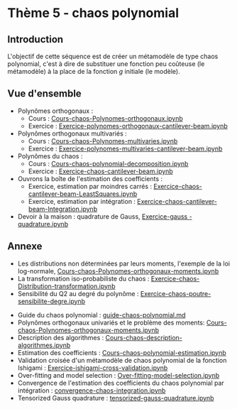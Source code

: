 # Thème 5 - chaos polynomial
## Introduction
L'objectif de cette séquence est de créer un métamodèle de type chaos polynomial, c'est à dire de substituer une fonction peu coûteuse (le métamodèle) à la place de la fonction $g$ initiale (le modèle).

## Vue d'ensemble
- Polynômes orthogonaux : 
	- Cours : [Cours-chaos-Polynomes-orthogonaux.ipynb](https://github.com/mbaudin47/otsupgalilee-eleve/blob/master/5-Chaos/Cours-chaos-Polynomes-orthogonaux.ipynb)
	- Exercice :  [Exercice-polynomes-orthogonaux-cantilever-beam.ipynb](https://github.com/mbaudin47/otsupgalilee-eleve/blob/master/5-Chaos/Exercice-polynomes-orthogonaux-cantilever-beam.ipynb)
- Polynômes orthogonaux multivariés : 
	- Cours : [Cours-chaos-Polynomes-multivaries.ipynb](https://github.com/mbaudin47/otsupgalilee-eleve/blob/master/5-Chaos/Cours-chaos-Polynomes-multivaries.ipynb)
	- Exercice : [Exercice-polynomes-multivaries-cantilever-beam.ipynb](https://github.com/mbaudin47/otsupgalilee-eleve/blob/master/5-Chaos/Exercice-polynomes-multivaries-cantilever-beam.ipynb)
- Polynômes du chaos : 
	- Cours : [Cours-chaos-polynomial-decomposition.ipynb](https://github.com/mbaudin47/otsupgalilee-eleve/blob/master/5-Chaos/Cours-chaos-polynomial-decomposition.ipynb)
	- Exercice : [Exercice-chaos-cantilever-beam.ipynb](https://github.com/mbaudin47/otsupgalilee-eleve/blob/master/5-Chaos/Exercice-chaos-cantilever-beam.ipynb)
- Ouvrons la boîte de l'estimation des coefficients : 
	- Exercice, estimation par moindres carrés : [Exercice-chaos-cantilever-beam-LeastSquares.ipynb](Exercice-chaos-cantilever-beam-LeastSquares.ipynb)
	- Exercice, estimation par intégration : [Exercice-chaos-cantilever-beam-Integration.ipynb](Exercice-chaos-cantilever-beam-Integration.ipynb)
- Devoir à la maison : quadrature de Gauss, [Exercice-gauss
-quadrature.ipynb](https://github.com/mbaudin47/otsupgalilee-eleve/blob/master/5-Chaos/Exercice-gauss-quadrature.ipynb)

## Annexe
* Les distributions non déterminées par leurs moments, l'exemple de la loi log-normale, [Cours-chaos-Polynomes-orthogonaux-moments.ipynb](https://github.com/mbaudin47/otsupgalilee-eleve/blob/master/5-Chaos/Cours-chaos-Polynomes-orthogonaux-moments.ipynb)
* La transformation iso-probabiliste du chaos :  [Exercice-chaos-Distribution-transformation.ipynb](https://github.com/mbaudin47/otsupgalilee-eleve/blob/master/5-Chaos/Exercice-chaos-Distribution-transformation.ipynb)
* Sensibilité du Q2 au degré du polynôme :  [Exercice-chaos-poutre-sensibilite-degre.ipynb](https://github.com/mbaudin47/otsupgalilee-eleve/blob/master/5-Chaos/Exercice-chaos-poutre-sensibilite-degre.ipynb)
- Guide du chaos polynomial : [guide-chaos-polynomial.md](https://github.com/mbaudin47/otsupgalilee-eleve/blob/master/5-Chaos/guide-chaos-polynomial.md)
- Polynômes orthogonaux univariés et le problème des moments: [Cours-chaos-Polynomes-orthogonaux-moments.ipynb](https://github.com/mbaudin47/otsupgalilee-eleve/blob/master/5-Chaos/Cours-chaos-Polynomes-orthogonaux-moments.ipynb)
- Description des algorithmes : [Cours-chaos-description-algorithmes.ipynb](https://github.com/mbaudin47/otsupgalilee-eleve/blob/master/5-Chaos/Cours-chaos-description-algorithmes.ipynb)
- Estimation des coefficients : [Cours-chaos-polynomial-estimation.ipynb](https://github.com/mbaudin47/otsupgalilee-eleve/blob/master/5-Chaos/Cours-chaos-polynomial-estimation.ipynb)
- Validation croisée d'un métamodèle de chaos polynomial de la fonction Ishigami : [Exercice-ishigami-cross-validation.ipynb](https://github.com/mbaudin47/otsupgalilee-eleve/blob/master/5-Chaos/Exercice-ishigami-cross-validation.ipynb)
- Over-fitting and model selection : [Over-fitting-model-selection.ipynb](https://github.com/mbaudin47/otsupgalilee-eleve/blob/master/5-Chaos/Over-fitting-model-selection.ipynb)
- Convergence de l'estimation des coefficients du chaos polynomial par intégration : [convergence-chaos-integration.ipynb](https://github.com/mbaudin47/otsupgalilee-eleve/blob/master/5-Chaos/convergence-chaos-integration.ipynb)
- Tensorized Gauss quadrature : [tensorized-gauss-quadrature.ipynb](https://github.com/mbaudin47/otsupgalilee-eleve/blob/master/5-Chaos/tensorized-gauss-quadrature.ipynb)
